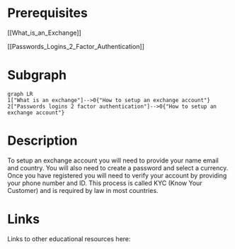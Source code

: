 # Prerequisites
[[What_is_an_Exchange]]


[[Passwords_Logins_2_Factor_Authentication]]

# Subgraph

```mermaid
graph LR
1["What is an exchange"]-->0{"How to setup an exchange account"}
2["Passwords logins 2 factor authentication"]-->0{"How to setup an exchange account"}
```



# Description
  
To setup an exchange account you will need to provide your name email and country. You will also need to create a password and select a currency. Once you have registered you will need to verify your account by providing your phone number and ID. This process is called KYC (Know Your Customer) and is required by law in most countries.

# Links
Links to other educational resources here: